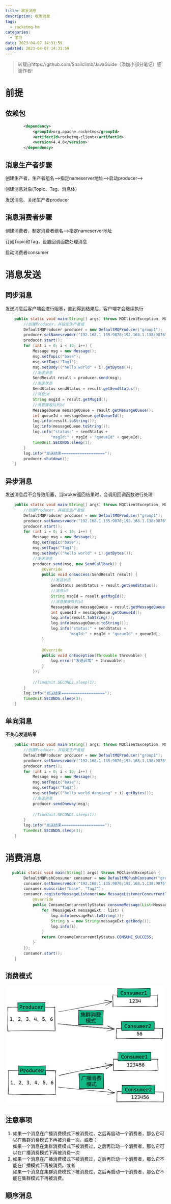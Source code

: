 ```yaml
---
title: 收发消息
description: 收发消息
tags:
  - rocketmq-hm
categories:
  - 学习
date: 2023-04-07 14:31:59
updated: 2023-04-07 14:31:59
---
```


> 转载自https://github.com/Snailclimb/JavaGuide（添加小部分笔记）感谢作者!

# 前提

## 依赖包

```xml
		<dependency>
            <groupId>org.apache.rocketmq</groupId>
            <artifactId>rocketmq-client</artifactId>
            <version>4.4.0</version>
        </dependency>
```

## 消息生产者步骤

创建生产者，生产者组名-->指定nameserver地址-->启动producer-->

创建消息对象(Topic、Tag、消息体)

发送消息、关闭生产者producer

## 消息消费者步骤

创建消费者，制定消费者组名-->指定nameserver地址

订阅Topic和Tag，设置回调函数处理消息

启动消费者consumer

# 消息发送

## 同步消息

发送消息后客户端会进行阻塞，直到得到结果后，客户端才会继续执行

```java
    public static void main(String[] args) throws MQClientException, MQBrokerException, RemotingException, InterruptedException {
        //创建Producer，并指定生产者组
        DefaultMQProducer producer = new DefaultMQProducer("group1");
        producer.setNamesrvAddr("192.168.1.135:9876;192.168.1.138:9876");
        producer.start();
        for (int i = 0; i < 10; i++) {
            Message msg = new Message();
            msg.setTopic("base");
            msg.setTags("Tag1");
            msg.setBody(("hello world" + i).getBytes());
            //发送消息
            SendResult result = producer.send(msg);
            //发送状态
            SendStatus sendStatus = result.getSendStatus();
            //消息id
            String msgId = result.getMsgId();
            //消息接收队列id
            MessageQueue messageQueue = result.getMessageQueue();
            int queueId = messageQueue.getQueueId();
            log.info(result.toString());
            log.info(messageQueue.toString());
            log.info("status:" + sendStatus +
                    "msgId:" + msgId + "queueId" + queueId);
            TimeUnit.SECONDS.sleep(1);
        }
        log.info("发送结束===================");
        producer.shutdown();
    }
```



## 异步消息

发送消息后不会导致阻塞，当broker返回结果时，会调用回调函数进行处理

```java
    public static void main(String[] args) throws MQClientException, MQBrokerException, RemotingException, InterruptedException {
        //创建Producer，并指定生产者组
        DefaultMQProducer producer = new DefaultMQProducer("group1");
        producer.setNamesrvAddr("192.168.1.135:9876;192.168.1.138:9876");
        producer.start();
        for (int i = 0; i < 10; i++) {
            Message msg = new Message();
            msg.setTopic("base");
            msg.setTags("Tag1");
            msg.setBody(("hello world" + i).getBytes());
            //发送消息
            producer.send(msg, new SendCallback() {
                @Override
                public void onSuccess(SendResult result) {
                    //发送状态
                    SendStatus sendStatus = result.getSendStatus();
                    //消息id
                    String msgId = result.getMsgId();
                    //消息接收队列id
                    MessageQueue messageQueue = result.getMessageQueue();
                    int queueId = messageQueue.getQueueId();
                    log.info(result.toString());
                    log.info(messageQueue.toString());
                    log.info("status:" + sendStatus +
                            "msgId:" + msgId + "queueId" + queueId);
                }

                @Override
                public void onException(Throwable throwable) {
                    log.error("发送异常" + throwable);
                }
            });

            //TimeUnit.SECONDS.sleep(1);
        }
        log.info("发送结束===================");
        TimeUnit.SECONDS.sleep(3);
    }
```

## 单向消息

**不关心发送结果**

```java
    public static void main(String[] args) throws MQClientException, MQBrokerException, RemotingException, InterruptedException {
        //创建Producer，并指定生产者组
        DefaultMQProducer producer = new DefaultMQProducer("group1");
        producer.setNamesrvAddr("192.168.1.135:9876;192.168.1.138:9876");
        producer.start();
        for (int i = 0; i < 10; i++) {
            Message msg = new Message();
            msg.setTopic("base");
            msg.setTags("Tag3");
            msg.setBody(("hello world danxiang" + i).getBytes());
            //发送消息
            producer.sendOneway(msg);

            //TimeUnit.SECONDS.sleep(1);
        }
        log.info("发送结束===================");
        TimeUnit.SECONDS.sleep(3);
    }
```

# 消费消息

```java
   public static void main(String[] args) throws MQClientException {
        DefaultMQPushConsumer consumer = new DefaultMQPushConsumer("group1");
        consumer.setNamesrvAddr("192.168.1.135:9876;192.168.1.138:9876");
        consumer.subscribe("base", "Tag3");
        consumer.registerMessageListener(new MessageListenerConcurrently() {
            @Override
            public ConsumeConcurrentlyStatus consumeMessage(List<MessageExt> list, ConsumeConcurrentlyContext consumeConcurrentlyContext) {
                for (MessageExt messageExt : list) {
                    log.info(messageExt.toString());
                    String s = new String(messageExt.getBody());
                    log.info(s);
                }
                return ConsumeConcurrentlyStatus.CONSUME_SUCCESS;
            }
        });
        consumer.start();
    }
```

## 消费模式

![image-20230407171826975](https://raw.githubusercontent.com/lwmfjc/lwmfjc.github.io.resource/main/img/image-20230407171826975.png)

## 注意事项

1. 如果一个消息在广播消费模式下被消费过，之后再启动一个消费者，那么它可以在集群消费模式下再被消费一次。或者：  
   如果一个消息在集群消费模式下被消费过，之后再启动一个消费者，那么它可以在广播消费模式下再被消费一次
2. 如果一个消息在广播消费模式下被消费过，之后再启动一个消费者，那么它不能在广播模式下再被消费。或者  
   如果一个消息在集群消费模式下被消费过，之后再启动一个消费者，那么它不能在集群模式下再被消费。

## 顺序消息


